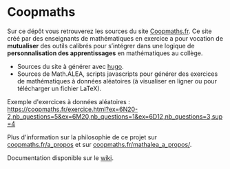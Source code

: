 # Coopmaths

Sur ce dépôt vous retrouverez les sources du site [Coopmaths.fr](https://coopmaths.fr). Ce site créé par des enseignants de mathématiques en exercice a pour vocation de **mutualiser** des outils calibrés pour s’intégrer dans une logique de **personnalisation des apprentissages** en mathématiques au collège.

* Sources du site à générer avec [hugo](https://gohugo.io).
* Sources de Math.ALEA, scripts javascripts pour générer des exercices de mathématiques à données aléatoires (à visualiser en ligner ou pour télécharger un fichier LaTeX).

Exemple d'exercices à données aléatoires : <https://coopmaths.fr/exercice.html?ex=6N20-2,nb_questions=5&ex=6M20,nb_questions=1&ex=6D12,nb_questions=3,sup=4>

Plus d'information sur la philosophie de ce projet sur [coopmaths.fr/a_propos](https://coopmaths.fr/a_propos/) et sur [coopmaths.fr/mathalea_a_propos/](https://coopmaths.fr/mathalea_a_propos/).

Documentation disponible sur le [wiki](https://github.com/remiangot/Coopmaths/wiki).
